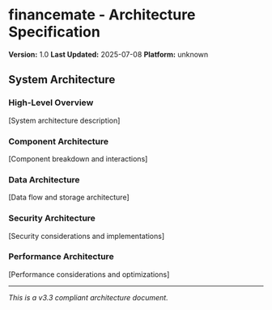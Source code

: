 # financemate - Architecture Specification

**Version:** 1.0
**Last Updated:** 2025-07-08
**Platform:** unknown

## System Architecture

### High-Level Overview
[System architecture description]

### Component Architecture
[Component breakdown and interactions]

### Data Architecture
[Data flow and storage architecture]

### Security Architecture
[Security considerations and implementations]

### Performance Architecture
[Performance considerations and optimizations]

---

*This is a v3.3 compliant architecture document.*

